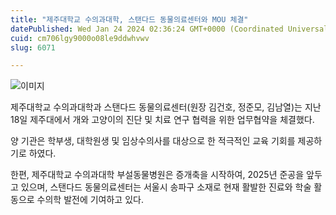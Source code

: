 ```yaml
---
title: "제주대학교 수의과대학, 스탠다드 동물의료센터와 MOU 체결"
datePublished: Wed Jan 24 2024 02:36:24 GMT+0000 (Coordinated Universal Time)
cuid: cm706lgy9000o08le9ddwhvwv
slug: 6071

---
```



![이미지](https://cdn.hashnode.com/res/hashnode/image/upload/v1739260164490/b4a93883-bc97-4100-b099-fc92610272c2.jpeg)

제주대학교 수의과대학과 스탠다드 동물의료센터(원장 김건호, 정준모, 김남열)는 지난 18일 제주대에서 개와 고양이의 진단 및 치료 연구 협력을 위한 업무협약을 체결했다.

양 기관은 학부생, 대학원생 및 임상수의사를 대상으로 한 적극적인 교육 기회를 제공하기로 하였다.

한편, 제주대학교 수의과대학 부설동물병원은 증개축을 시작하여, 2025년 준공을 앞두고 있으며, 스탠다드 동물의료센터는 서울시 송파구 소재로 현재 활발한 진료와 학술 활동으로 수의학 발전에 기여하고 있다.